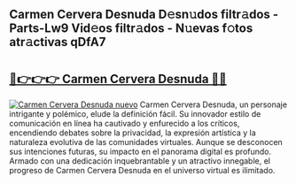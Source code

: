 ## Carmen Cervera Desnuda D𝚎sn𝚞dos filtr𝚊dos - Parts-Lw9 Vid𝚎os filtr𝚊dos - N𝚞evas f𝚘tos atr𝚊ctivas qDfA7

# <h2><a href="http://mbc1ba.tromn.icu/?c=Carmen+Cervera+Desnuda">🔗👉👉👉 Carmen Cervera Desnuda 🔗🔗</a></h2>

[![Carmen Cervera Desnuda nuevo](https://i.imgur.com/pEAQMta.gif)](http://mbc1ba.tromn.icu/?c=Carmen+Cervera+Desnuda)
Carmen Cervera Desnuda, un personaje intrigante y polémico, elude la definición fácil. Su innovador estilo de comunicación en línea ha cautivado y enfurecido a los críticos, encendiendo debates sobre la privacidad, la expresión artística y la naturaleza evolutiva de las comunidades virtuales. Aunque se desconocen sus intenciones futuras, su impacto en el panorama digital es profundo. Armado con una dedicación inquebrantable y un atractivo innegable, el progreso de Carmen Cervera Desnuda en el universo virtual es ilimitado.
